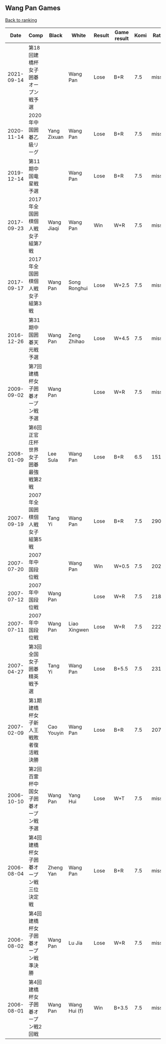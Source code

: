 ## Wang Pan Games

[Back to ranking](../../index.md)




| **Date** | **Comp** | **Black** | **White** | **Result** | **Game result** | **Komi** | **Rating** | **Diff** | 
| --- | --- | --- | --- | --- | --- | --- | --- | --- |
| 2021-09-14 | 第18回建橋杯女子囲碁オープン戦予選 |  | Wang Pan | Lose | B+R | 7.5 | missing | 0 | 
| 2020-11-14 | 2020年中国囲碁乙級リーグ | Yang Zixuan | Wang Pan | Lose | B+R | 7.5 | missing | 0 | 
| 2019-12-14 | 第11期中国竜星戦予選 |  | Wang Pan | Lose | B+R | 7.5 | missing | 0 | 
| 2017-09-23 | 2017年全国囲棋個人戦女子組第7戦 | Wang Jiaqi | Wang Pan | Win | W+R | 7.5 | missing | 0 | 
| 2017-09-17 | 2017年全国囲棋個人戦女子組第3戦 | Wang Pan | Song Ronghui | Lose | W+2.5 | 7.5 | missing | 0 | 
| 2016-12-26 | 第31期中国囲碁天元戦予選 | Wang Pan | Zeng Zhihao | Lose | W+4.5 | 7.5 | missing | 0 | 
| 2009-09-02 | 第7回建橋杯女子囲碁オープン戦予選 | Wang Pan |  | Lose | W+R | 7.5 | missing | -1519 | 
| 2008-01-09 | 第6回正官庄杯世界女子囲碁最強戦第2戦 | Lee Sula | Wang Pan | Lose | B+R | 6.5 | 1519 | -1381 | 
| 2007-09-19 | 2007年全国囲棋個人戦女子組第5戦 | Tang Yi | Wang Pan | Lose | B+R | 7.5 | 2900 | 875 | 
| 2007-07-20 | 2007年中国段位戦 |  | Wang Pan | Win | W+0.5 | 7.5 | 2025 | -164 | 
| 2007-07-12 | 2007年中国段位戦 | Wang Pan |  | Lose | W+R | 7.5 | 2189 | -38 | 
| 2007-07-11 | 2007年中国段位戦 | Wang Pan | Liao Xingwen | Lose | W+R | 7.5 | 2227 | -90 | 
| 2007-04-27 | 第3回全国女子囲碁精英戦予選 | Tang Yi | Wang Pan | Lose | B+5.5 | 7.5 | 2317 | 239 | 
| 2007-02-09 | 第1期建橋杯女子新人王戦敗者復活戦決勝 | Cao Youyin | Wang Pan | Lose | B+R | 7.5 | 2078 | 2078 | 
| 2006-10-10 | 第2回百霊杯中国女子囲碁オープン戦予選 | Wang Pan | Yang Hui | Lose | W+T | 7.5 | missing | 0 | 
| 2006-08-04 | 第4回建橋杯女子囲碁オープン戦三位決定戦 | Zheng Yan | Wang Pan | Lose | B+R | 7.5 | missing | 0 | 
| 2006-08-02 | 第4回建橋杯女子囲碁オープン戦準決勝 | Wang Pan | Lu Jia | Lose | W+R | 7.5 | missing | 0 | 
| 2006-08-01 | 第4回建橋杯女子囲碁オープン戦2回戦 | Wang Pan | Wang Hui (f) | Win | B+3.5 | 7.5 | missing | missing |




